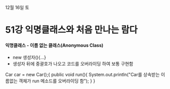 12월 16일 토

# 51강 익명클래스와 처음 만나는 람다

#### 익명클래스 - 이름 없는 클래스(Anonymous Class)
- new 생성자(){...}
- 생성자 뒤에 중괄호가 나오고 코드를 오버라이딩 하여 보통 구현함

Car car = new Car();{
    public void run(){
        System.out.println("Car를 상속받는 이름없는 객체가 run 메소드를 오버라이딩 함");
    }
}